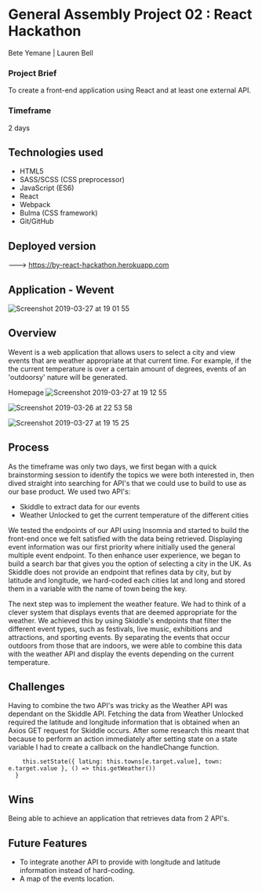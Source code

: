 # General Assembly Project 02 : React Hackathon

Bete Yemane | Lauren Bell

### Project Brief
To create a front-end application using React and at least one external API.

### Timeframe
2 days

## Technologies used

* HTML5
* SASS/SCSS (CSS preprocessor)
* JavaScript (ES6)
* React
* Webpack
* Bulma (CSS framework)
* Git/GitHub

## Deployed version

---> https://by-react-hackathon.herokuapp.com

## Application - Wevent

![Screenshot 2019-03-27 at 19 01 55](https://user-images.githubusercontent.com/44004811/55104788-fb35df00-50c2-11e9-8f6e-7a23ce8aaa10.png)

## Overview

Wevent is a web application that allows users to select a city and view events that are weather appropriate at that current time. For example, if the the current temperature is over a certain amount of degrees, events of an 'outdoorsy' nature will be generated.

Homepage
![Screenshot 2019-03-27 at 19 12 55](https://user-images.githubusercontent.com/44004811/55105420-616f3180-50c4-11e9-860b-9fd570a8f842.png)

![Screenshot 2019-03-26 at 22 53 58](https://user-images.githubusercontent.com/44004811/55105499-97141a80-50c4-11e9-95cd-dfb122ceaf9d.png)

![Screenshot 2019-03-27 at 19 15 25](https://user-images.githubusercontent.com/44004811/55105554-b448e900-50c4-11e9-849d-fac4afe0f7e9.png)

## Process

As the timeframe was only two days, we first began with a quick brainstorming session to identify the topics we were both interested in, then dived straight into searching for API's that we could use to build to use as our base product. 
We used two API's:
* Skiddle to extract data for our events 
* Weather Unlocked to get the current temperature of the different cities

We tested the endpoints of our API using Insomnia and started to build the front-end once we felt satisfied with the data being retrieved.
Displaying event information was our first priority where initially used the general multiple event endpoint. To then enhance user experience, we began to build a search bar that gives you the option of selecting a city in the UK. As Skiddle does not provide an endpoint that refines data by city, but by latitude and longitude, we hard-coded each cities lat and long and stored them in a variable with the name of town being the key.

The next step was to implement the weather feature. We had to think of a clever system that displays events that are deemed appropriate for the weather. We achieved this by using Skiddle's endpoints that filter the different event types, such as festivals, live music, exhibitions and attractions, and sporting events. By separating the events that occur outdoors from those that are indoors, we were able to combine this data with the weather API and display the events depending on the current temperature. 

## Challenges

Having to combine the two API's was tricky as the Weather API was dependant on the Skiddle API. Fetching the data from Weather Unlocked required the latitude and longitude information that is obtained when an Axios GET request for Skiddle occurs. After some research this meant that because to perform an action immediately after setting state on a state variable I had to create a callback on the handleChange function.

```handleChange(e) {
    this.setState({ latLng: this.towns[e.target.value], town: e.target.value }, () => this.getWeather())
  }
 ```

## Wins

Being able to achieve an application that retrieves data from 2 API's.

## Future Features

* To integrate another API to provide with longitude and latitude information instead of hard-coding.
* A map of the events location.

